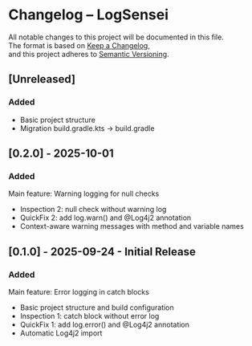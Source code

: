 # Changelog – LogSensei

All notable changes to this project will be documented in this file.  
The format is based on [Keep a Changelog](https://keepachangelog.com/en/1.0.0/),  
and this project adheres to [Semantic Versioning](https://semver.org/).


## [Unreleased]
### Added
- Basic project structure
- Migration build.gradle.kts → build.gradle

## [0.2.0] - 2025-10-01
### Added

Main feature: Warning logging for null checks

- Inspection 2: null check without warning log
- QuickFix 2: add log.warn() and @Log4j2 annotation 
- Context-aware warning messages with method and variable names

## [0.1.0] - 2025-09-24 - Initial Release
### Added

Main feature: Error logging in catch blocks

- Basic project structure and build configuration
- Inspection 1: catch block without error log 
- QuickFix 1: add log.error() and @Log4j2 annotation 
- Automatic Log4j2 import 



